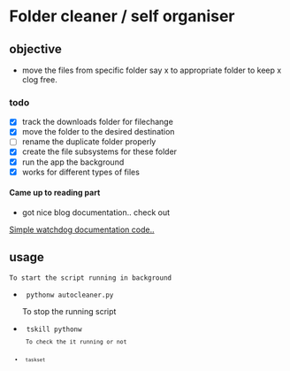 # Folder cleaner / self organiser

## objective
-  move the files from specific folder say x to appropriate folder to keep x clog free.

### todo
- [x] track the downloads folder for filechange
- [x] move the folder to the desired destination
- [ ] rename the duplicate folder properly
- [x] create the file subsystems for these folder
- [x] run the app the background
- [x] works for different types of files

#### Came up to reading part
- got nice blog documentation.. check out
<a href = "https://www.michaelcho.me/article/using-pythons-watchdog-to-monitor-changes-to-a-directory">
    Simple watchdog documentation code..
</a>

## usage
    To start the script running in background
-   <code> pythonw autocleaner.py </code>
    <p> To stop the running script </p>
-   <code> tskill pythonw <code>
    <p> To check the it running or not
-   <code> taskset </code>